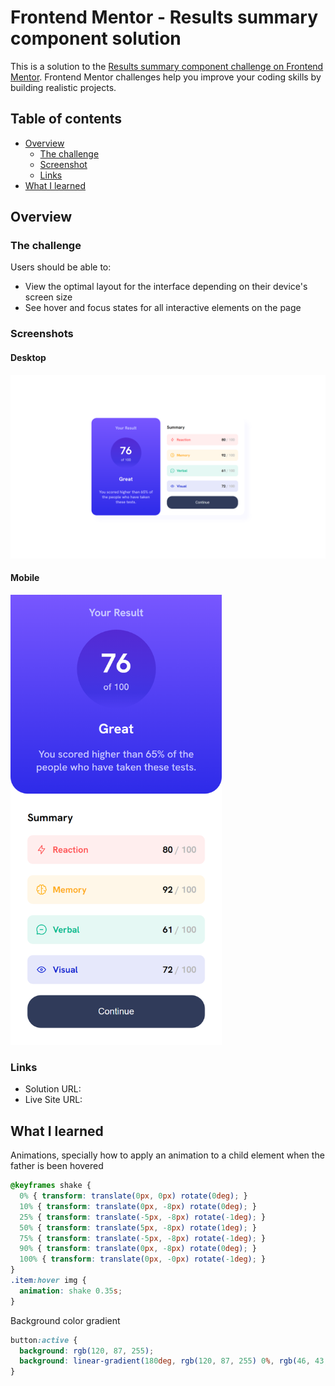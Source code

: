# Frontend Mentor - Results summary component solution

This is a solution to the [Results summary component challenge on Frontend Mentor](https://www.frontendmentor.io/challenges/results-summary-component-CE_K6s0maV). Frontend Mentor challenges help you improve your coding skills by building realistic projects. 

## Table of contents

- [Overview](#overview)
  - [The challenge](#the-challenge)
  - [Screenshot](#screenshot)
  - [Links](#links)
- [What I learned](#what-i-learned)

## Overview

### The challenge

Users should be able to:

- View the optimal layout for the interface depending on their device's screen size
- See hover and focus states for all interactive elements on the page

### Screenshots

#### Desktop
![](./screenshots/screenshot_desktop.png)

#### Mobile
<img src="./screenshots/screenshot_mobile.png" height="720px">

### Links

- Solution URL:
- Live Site URL:

## What I learned

Animations, specially how to apply an animation to a child element when the father is been hovered
```css
@keyframes shake {
  0% { transform: translate(0px, 0px) rotate(0deg); }
  10% { transform: translate(0px, -8px) rotate(0deg); }
  25% { transform: translate(-5px, -8px) rotate(-1deg); }
  50% { transform: translate(5px, -8px) rotate(1deg); }
  75% { transform: translate(-5px, -8px) rotate(-1deg); }
  90% { transform: translate(0px, -8px) rotate(0deg); }
  100% { transform: translate(0px, -0px) rotate(-1deg); }
}
.item:hover img {
  animation: shake 0.35s;
}
```
Background color gradient
```css
button:active {
  background: rgb(120, 87, 255);
  background: linear-gradient(180deg, rgb(120, 87, 255) 0%, rgb(46, 43, 233) 100%);
}
```